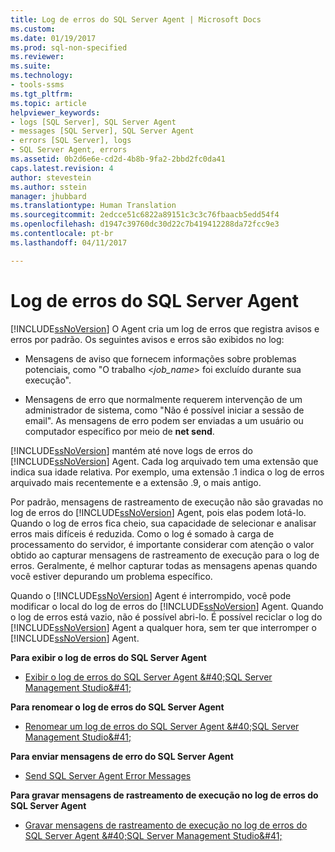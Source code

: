 ```yaml
---
title: Log de erros do SQL Server Agent | Microsoft Docs
ms.custom: 
ms.date: 01/19/2017
ms.prod: sql-non-specified
ms.reviewer: 
ms.suite: 
ms.technology:
- tools-ssms
ms.tgt_pltfrm: 
ms.topic: article
helpviewer_keywords:
- logs [SQL Server], SQL Server Agent
- messages [SQL Server], SQL Server Agent
- errors [SQL Server], logs
- SQL Server Agent, errors
ms.assetid: 0b2d6e6e-cd2d-4b8b-9fa2-2bbd2fc0da41
caps.latest.revision: 4
author: stevestein
ms.author: sstein
manager: jhubbard
ms.translationtype: Human Translation
ms.sourcegitcommit: 2edcce51c6822a89151c3c3c76fbaacb5edd54f4
ms.openlocfilehash: d1947c39760dc30d22c7b419412288da72fcc9e3
ms.contentlocale: pt-br
ms.lasthandoff: 04/11/2017

---
```

# <a name="sql-server-agent-error-log"></a>Log de erros do SQL Server Agent
[!INCLUDE[ssNoVersion](../../includes/ssnoversion_md.md)] O Agent cria um log de erros que registra avisos e erros por padrão. Os seguintes avisos e erros são exibidos no log:  
  
-   Mensagens de aviso que fornecem informações sobre problemas potenciais, como "O trabalho \<*job_name*> foi excluído durante sua execução".  
  
-   Mensagens de erro que normalmente requerem intervenção de um administrador de sistema, como "Não é possível iniciar a sessão de email". As mensagens de erro podem ser enviadas a um usuário ou computador específico por meio de **net send**.  
  
[!INCLUDE[ssNoVersion](../../includes/ssnoversion_md.md)] mantém até nove logs de erros do [!INCLUDE[ssNoVersion](../../includes/ssnoversion_md.md)] Agent. Cada log arquivado tem uma extensão que indica sua idade relativa. Por exemplo, uma extensão .1 indica o log de erros arquivado mais recentemente e a extensão .9, o mais antigo.  
  
Por padrão, mensagens de rastreamento de execução não são gravadas no log de erros do [!INCLUDE[ssNoVersion](../../includes/ssnoversion_md.md)] Agent, pois elas podem lotá-lo. Quando o log de erros fica cheio, sua capacidade de selecionar e analisar erros mais difíceis é reduzida. Como o log é somado à carga de processamento do servidor, é importante considerar com atenção o valor obtido ao capturar mensagens de rastreamento de execução para o log de erros. Geralmente, é melhor capturar todas as mensagens apenas quando você estiver depurando um problema específico.  
  
Quando o [!INCLUDE[ssNoVersion](../../includes/ssnoversion_md.md)] Agent é interrompido, você pode modificar o local do log de erros do [!INCLUDE[ssNoVersion](../../includes/ssnoversion_md.md)] Agent. Quando o log de erros está vazio, não é possível abri-lo. É possível reciclar o log do [!INCLUDE[ssNoVersion](../../includes/ssnoversion_md.md)] Agent a qualquer hora, sem ter que interromper o [!INCLUDE[ssNoVersion](../../includes/ssnoversion_md.md)] Agent.  
  
**Para exibir o log de erros do SQL Server Agent**  
  
-   [Exibir o log de erros do SQL Server Agent &amp;#40;SQL Server Management Studio&amp;#41;](../../ssms/agent/view-sql-server-agent-error-log-sql-server-management-studio.md)  
  
**Para renomear o log de erros do SQL Server Agent**  
  
-   [Renomear um log de erros do SQL Server Agent &amp;#40;SQL Server Management Studio&amp;#41;](../../ssms/agent/rename-a-sql-server-agent-error-log-sql-server-management-studio.md)  
  
**Para enviar mensagens de erro do SQL Server Agent**  
  
-   [Send SQL Server Agent Error Messages](../../ssms/agent/send-sql-server-agent-error-messages.md)  
  
**Para gravar mensagens de rastreamento de execução no log de erros do SQL Server Agent**  
  
-   [Gravar mensagens de rastreamento de execução no log de erros do SQL Server Agent &amp;#40;SQL Server Management Studio&amp;#41;](../../ssms/agent/write-execution-trace-messages-to-sql-server-agent-log-ssms.md)  
  

